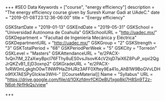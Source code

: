 +++
#SEO Data
Keywords = ["course", "energy efficiency"]
description = "The energy efficiency course given by Suresh Kumar Gadi at UAdeC."
date = "2019-01-08T23:12:36-06:00"
title = "Energy efficiency"

GSKStartDate = "2019-01-13"
GSKEndDate = "2019-05-31"
GSKSchool = "Universidad Autónoma de Coahuila"
GSKSchoolURL = "http://uadec.mx/"
GSKDepartment = "Facultad de Ingeniería Mecánica y Eléctrica"
GSKDepartmentURL = "http://uadec.mx/"
GSKGroup = "2"
GSKStrength = "3"
GSKTotalPeriod = "68"
GSKPeriodPerWeek = "5"
GSKCity = "Torreón"
GSKLevel = "Masters"
GSKAttendanceURL = "e/2PACX-1vQn7IM_2ZaXwyBpcI76FThy8uES0vsJIsovK4cV2lqD7aiX6Z8PuP_xqxi2QgJrQKZvB1_EjD3oxnp2"
GSKGradeURL = "e/2PACX-1vRW0mLgkghO0wTINWPHaZtHJRz3AFF0Xftey9Ea41o_AhB1W9BoGVvLDHo9fIX7AESPyGIckiw3WHi-"
[[CourseMaterial]]
    Name = "Syllabus"
    URL = "https://drive.google.com/file/d/1OXzfdmrfCKOeBU1xgp8kI7H8Sn9T2z-N6qt-NrfHkQs/view"

	
	
+++
